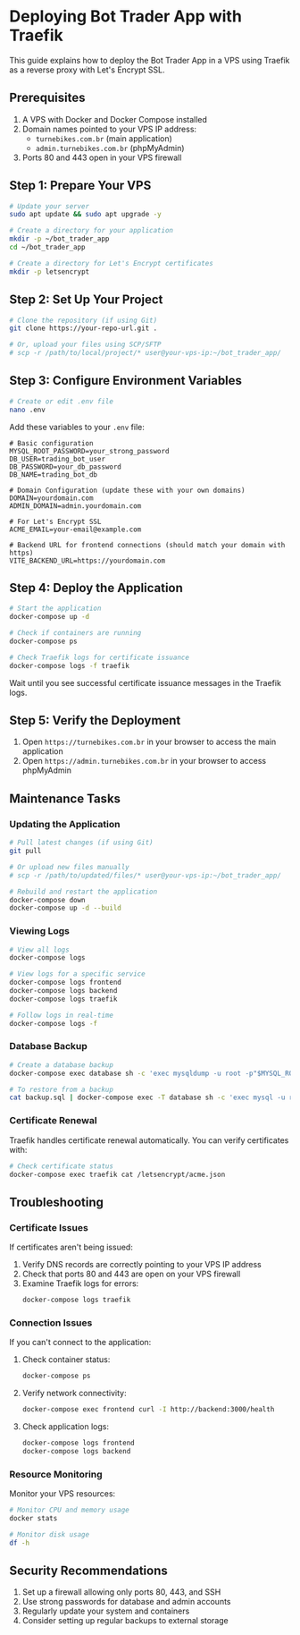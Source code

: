 # Deploying Bot Trader App with Traefik

This guide explains how to deploy the Bot Trader App in a VPS using Traefik as a reverse proxy with Let's Encrypt SSL.

## Prerequisites

1. A VPS with Docker and Docker Compose installed
2. Domain names pointed to your VPS IP address:
   - `turnebikes.com.br` (main application)
   - `admin.turnebikes.com.br` (phpMyAdmin)
3. Ports 80 and 443 open in your VPS firewall

## Step 1: Prepare Your VPS

```bash
# Update your server
sudo apt update && sudo apt upgrade -y

# Create a directory for your application
mkdir -p ~/bot_trader_app
cd ~/bot_trader_app

# Create a directory for Let's Encrypt certificates
mkdir -p letsencrypt
```

## Step 2: Set Up Your Project

```bash
# Clone the repository (if using Git)
git clone https://your-repo-url.git .

# Or, upload your files using SCP/SFTP
# scp -r /path/to/local/project/* user@your-vps-ip:~/bot_trader_app/
```

## Step 3: Configure Environment Variables

```bash
# Create or edit .env file
nano .env
```

Add these variables to your `.env` file:

```
# Basic configuration
MYSQL_ROOT_PASSWORD=your_strong_password
DB_USER=trading_bot_user
DB_PASSWORD=your_db_password
DB_NAME=trading_bot_db

# Domain Configuration (update these with your own domains)
DOMAIN=yourdomain.com
ADMIN_DOMAIN=admin.yourdomain.com

# For Let's Encrypt SSL
ACME_EMAIL=your-email@example.com

# Backend URL for frontend connections (should match your domain with https)
VITE_BACKEND_URL=https://yourdomain.com
```

## Step 4: Deploy the Application

```bash
# Start the application
docker-compose up -d

# Check if containers are running
docker-compose ps

# Check Traefik logs for certificate issuance
docker-compose logs -f traefik
```

Wait until you see successful certificate issuance messages in the Traefik logs.

## Step 5: Verify the Deployment

1. Open `https://turnebikes.com.br` in your browser to access the main application
2. Open `https://admin.turnebikes.com.br` in your browser to access phpMyAdmin

## Maintenance Tasks

### Updating the Application

```bash
# Pull latest changes (if using Git)
git pull

# Or upload new files manually
# scp -r /path/to/updated/files/* user@your-vps-ip:~/bot_trader_app/

# Rebuild and restart the application
docker-compose down
docker-compose up -d --build
```

### Viewing Logs

```bash
# View all logs
docker-compose logs

# View logs for a specific service
docker-compose logs frontend
docker-compose logs backend
docker-compose logs traefik

# Follow logs in real-time
docker-compose logs -f
```

### Database Backup

```bash
# Create a database backup
docker-compose exec database sh -c 'exec mysqldump -u root -p"$MYSQL_ROOT_PASSWORD" --all-databases' > backup.sql

# To restore from a backup
cat backup.sql | docker-compose exec -T database sh -c 'exec mysql -u root -p"$MYSQL_ROOT_PASSWORD"'
```

### Certificate Renewal

Traefik handles certificate renewal automatically. You can verify certificates with:

```bash
# Check certificate status
docker-compose exec traefik cat /letsencrypt/acme.json
```

## Troubleshooting

### Certificate Issues

If certificates aren't being issued:

1. Verify DNS records are correctly pointing to your VPS IP address
2. Check that ports 80 and 443 are open on your VPS firewall
3. Examine Traefik logs for errors:
   ```bash
   docker-compose logs traefik
   ```

### Connection Issues

If you can't connect to the application:

1. Check container status:
   ```bash
   docker-compose ps
   ```

2. Verify network connectivity:
   ```bash
   docker-compose exec frontend curl -I http://backend:3000/health
   ```

3. Check application logs:
   ```bash
   docker-compose logs frontend
   docker-compose logs backend
   ```

### Resource Monitoring

Monitor your VPS resources:

```bash
# Monitor CPU and memory usage
docker stats

# Monitor disk usage
df -h
```

## Security Recommendations

1. Set up a firewall allowing only ports 80, 443, and SSH
2. Use strong passwords for database and admin accounts
3. Regularly update your system and containers
4. Consider setting up regular backups to external storage